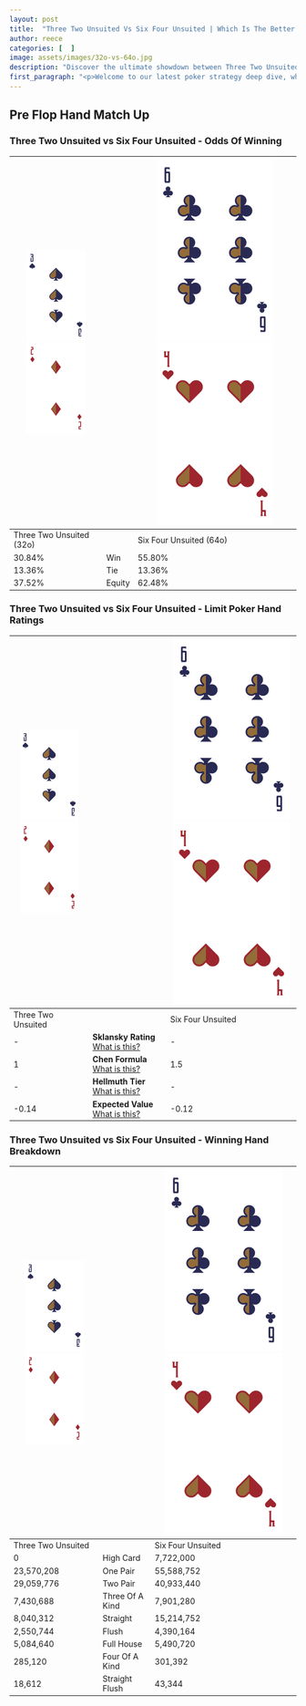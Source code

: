 ```yaml
---
layout: post
title:  "Three Two Unsuited Vs Six Four Unsuited | Which Is The Better Hand In Poker? A Complete Guide"
author: reece
categories: [  ]
image: assets/images/32o-vs-64o.jpg
description: "Discover the ultimate showdown between Three Two Unsuited and Six Four Unsuited in poker! Uncover the odds, strategies, and scenarios where one hand triumphs over the other. Get ready to up your poker game with this thrilling analysis."
first_paragraph: "<p>Welcome to our latest poker strategy deep dive, where we're pitting two distinct hands against each other in a high-stakes showdown: Three Two Unsuited vs Six Four Unsuited.</p><p>In the dynamic world of poker, every decision counts, and knowing which hand holds the upper hand is key to your success at the table.</p><p>In this article, we'll dissect these two hands, explore the scenarios where one dominates the other, and equip you with the knowledge to make strategic choices that can tip the odds in your favor.</p><p>Get ready to unravel the intriguing dynamics of these poker hands and elevate your game to new heights.</p>"
---
```




[comment]: # (sp0)

## Pre Flop Hand Match Up

<div class="table hand-ratings" markdown="1"> 



### Three Two Unsuited vs Six Four Unsuited - Odds Of Winning


    
| ![image info](assets/images/hand1/3.png) ![image info](assets/images/hand1/2o.png) |  | ![image info](assets/images/hand2/6.png) ![image info](assets/images/hand2/4o.png) |
| -------- | -------- | -------- |
| Three Two Unsuited (32o) |  | Six Four Unsuited (64o) |
| 30.84% | Win | 55.80% |
| 13.36% | Tie | 13.36% |
| 37.52% | Equity | 62.48% |




[comment]: # (sp1)



### Three Two Unsuited vs Six Four Unsuited - Limit Poker Hand Ratings


    
| ![image info](assets/images/hand1/3.png) ![image info](assets/images/hand1/2o.png) |  | ![image info](assets/images/hand2/6.png) ![image info](assets/images/hand2/4o.png) |
| -------- | -------- | -------- |
| Three Two Unsuited |  | Six Four Unsuited |
| - | **Sklansky Rating** [What is this?](/sklansky-rating-explained) | - |
| 1 | **Chen Formula** [What is this?](/chen-formula-explained) | 1.5 |
| - | **Hellmuth Tier** [What is this?](/Hellmuth-tier-explained) | - |
| -0.14 | **Expected Value** [What is this?](/expected-value-explained) | -0.12 |




[comment]: # (sp2)



### Three Two Unsuited vs Six Four Unsuited - Winning Hand Breakdown


    
| ![image info](assets/images/hand1/3.png) ![image info](assets/images/hand1/2o.png) |  | ![image info](assets/images/hand2/6.png) ![image info](assets/images/hand2/4o.png) |
| -------- | -------- | -------- |
| Three Two Unsuited |  | Six Four Unsuited |
| 0 | High Card | 7,722,000 |
| 23,570,208 | One Pair | 55,588,752 |
| 29,059,776 | Two Pair | 40,933,440 |
| 7,430,688 | Three Of A Kind | 7,901,280 |
| 8,040,312 | Straight | 15,214,752 |
| 2,550,744 | Flush | 4,390,164 |
| 5,084,640 | Full House | 5,490,720 |
| 285,120 | Four Of A Kind | 301,392 |
| 18,612 | Straight Flush | 43,344 |




[comment]: # (sp3)



</div>

[comment]: # (sp4)



[comment]: # (sp5)

